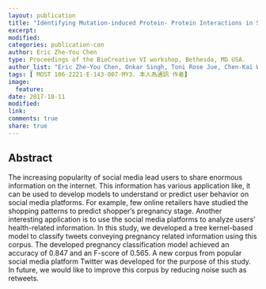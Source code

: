 ```yaml
---
layout: publication
title: "Identifying Mutation-induced Protein- Protein Interactions in Scientific Literature"
excerpt:
modified:
categories: publication-con
author: Eric Zhe-You Chen
type: Proceedings of the BioCreative VI workshop, Bethesda, MD USA.
author_list: "Eric Zhe-You Chen, Onkar Singh, Toni Rose Jue, Chen-Kai Wang, Jitendra Jonnagaddala, Hong-Jie Dai"
tags: [ MOST 106-2221-E-143-007-MY3. 本人為通訊 作者]
image:
  feature:
date: 2017-10-11
modified: 
link: 
comments: true
share: true
---
```


## Abstract

The increasing popularity of social media lead users to share enormous information on the internet. This information has various application like, it can be used to develop models to understand or predict user behavior on social media platforms. For example, few online retailers have studied the shopping patterns to predict shopper’s pregnancy stage. Another interesting application is to use the social media platforms to analyze users’ health-related information. In this study, we developed a tree kernel-based model to classify tweets conveying pregnancy related information using this corpus. The developed pregnancy classification model achieved an accuracy of 0.847 and an F-score of 0.565. A new corpus from popular social media platform Twitter was developed for the purpose of this study. In future, we would like to improve this corpus by reducing noise such as retweets.
